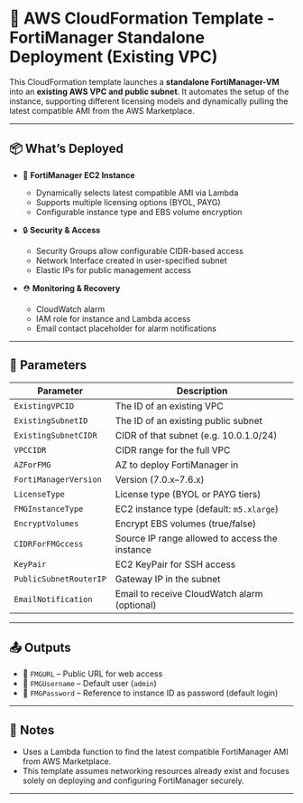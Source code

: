 # 🚀 AWS CloudFormation Template - FortiManager Standalone Deployment (Existing VPC)

This CloudFormation template launches a **standalone FortiManager-VM** into an **existing AWS VPC and public subnet**. It automates the setup of the instance, supporting different licensing models and dynamically pulling the latest compatible AMI from the AWS Marketplace.

---

## 📦 What’s Deployed

- 🧰 **FortiManager EC2 Instance**
  - Dynamically selects latest compatible AMI via Lambda
  - Supports multiple licensing options (BYOL, PAYG)
  - Configurable instance type and EBS volume encryption

- 🔒 **Security & Access**
  - Security Groups allow configurable CIDR-based access
  - Network Interface created in user-specified subnet
  - Elastic IPs for public management access

- ⛑️ **Monitoring & Recovery**
  - CloudWatch alarm
  - IAM role for instance and Lambda access
  - Email contact placeholder for alarm notifications

---

## 🔧 Parameters

| Parameter | Description |
|----------|-------------|
| `ExistingVPCID` | The ID of an existing VPC |
| `ExistingSubnetID` | The ID of an existing public subnet |
| `ExistingSubnetCIDR` | CIDR of that subnet (e.g. 10.0.1.0/24) |
| `VPCCIDR` | CIDR range for the full VPC |
| `AZForFMG` | AZ to deploy FortiManager in |
| `FortiManagerVersion` | Version (7.0.x–7.6.x) |
| `LicenseType` | License type (BYOL or PAYG tiers) |
| `FMGInstanceType` | EC2 instance type (default: `m5.xlarge`) |
| `EncryptVolumes` | Encrypt EBS volumes (true/false) |
| `CIDRForFMGccess` | Source IP range allowed to access the instance |
| `KeyPair` | EC2 KeyPair for SSH access |
| `PublicSubnetRouterIP` | Gateway IP in the subnet |
| `EmailNotification` | Email to receive CloudWatch alarm (optional) |

---

## 📤 Outputs

- 🔗 `FMGURL` – Public URL for web access
- 👤 `FMGUsername` – Default user (`admin`)
- 🔐 `FMGPassword` – Reference to instance ID as password (default login)

---

## 📌 Notes

- Uses a Lambda function to find the latest compatible FortiManager AMI from AWS Marketplace.
- This template assumes networking resources already exist and focuses solely on deploying and configuring FortiManager securely.

---
